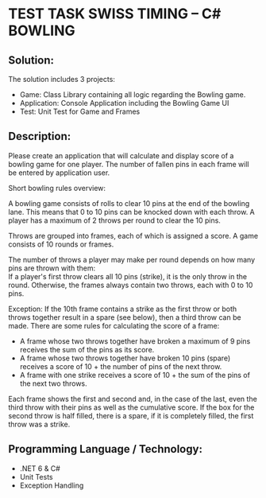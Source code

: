 # TEST TASK SWISS TIMING – C# BOWLING



## Solution:
The solution includes 3 projects:
- Game: Class Library containing all logic regarding the Bowling game.
- Application: Console Application including the Bowling Game UI
- Test: Unit Test for Game and Frames


## Description:
Please create an application that will calculate and display score of a bowling game for one player.
The number of fallen pins in each frame will be entered by application user.

Short bowling rules overview:

A bowling game consists of rolls to clear 10 pins at the end of the bowling lane. This means that 0
to 10 pins can be knocked down with each throw. A player has a maximum of 2 throws per round
to clear the 10 pins.

Throws are grouped into frames, each of which is assigned a score. A game consists of 10 rounds or
frames. 

The number of throws a player may make per round depends on how many pins are thrown with
them:  
If a player's first throw clears all 10 pins (strike), it is the only throw in the round.
Otherwise, the frames always contain two throws, each with 0 to 10 pins.

Exception: If the 10th frame contains a strike as the first throw or both throws together result in a
spare (see below), then a third throw can be made. There are some rules for calculating the score
of a frame:
- A frame whose two throws together have broken a maximum of 9 pins receives the sum of the pins as its score.
- A frame whose two throws together have broken 10 pins (spare) receives a score of 10 + the number of pins of the next throw.
- A frame with one strike receives a score of 10 + the sum of the pins of the next two throws.

Each frame shows the first and second and, in the case of the last, even the third throw with their pins as well as the cumulative score. If the box for the second throw is half filled, there is a spare, if it is completely filled, the first throw was a strike.

## Programming Language / Technology:
- .NET 6 & C# 
- Unit Tests
- Exception Handling
